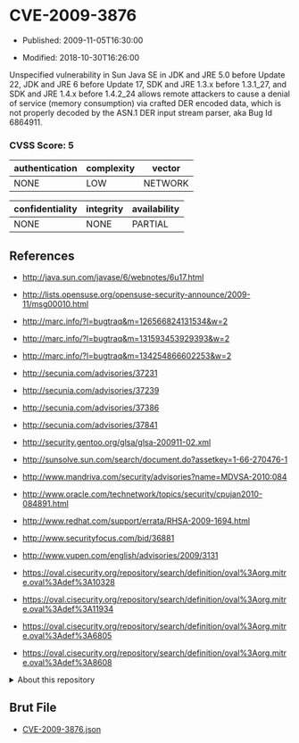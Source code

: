 # CVE-2009-3876

- Published: 2009-11-05T16:30:00

- Modified: 2018-10-30T16:26:00

Unspecified vulnerability in Sun Java SE in JDK and JRE 5.0 before Update 22, JDK and JRE 6 before Update 17, SDK and JRE 1.3.x before 1.3.1_27, and SDK and JRE 1.4.x before 1.4.2_24 allows remote attackers to cause a denial of service (memory consumption) via crafted DER encoded data, which is not properly decoded by the ASN.1 DER input stream parser, aka Bug Id 6864911.

### CVSS Score: **5**

| authentication | complexity | vector |
| --- | --- | --- |
| NONE | LOW | NETWORK |

| confidentiality | integrity | availability |
| --- | --- | --- |
| NONE | NONE | PARTIAL |

## References

* http://java.sun.com/javase/6/webnotes/6u17.html

* http://lists.opensuse.org/opensuse-security-announce/2009-11/msg00010.html

* http://marc.info/?l=bugtraq&m=126566824131534&w=2

* http://marc.info/?l=bugtraq&m=131593453929393&w=2

* http://marc.info/?l=bugtraq&m=134254866602253&w=2

* http://secunia.com/advisories/37231

* http://secunia.com/advisories/37239

* http://secunia.com/advisories/37386

* http://secunia.com/advisories/37841

* http://security.gentoo.org/glsa/glsa-200911-02.xml

* http://sunsolve.sun.com/search/document.do?assetkey=1-66-270476-1

* http://www.mandriva.com/security/advisories?name=MDVSA-2010:084

* http://www.oracle.com/technetwork/topics/security/cpujan2010-084891.html

* http://www.redhat.com/support/errata/RHSA-2009-1694.html

* http://www.securityfocus.com/bid/36881

* http://www.vupen.com/english/advisories/2009/3131

* https://oval.cisecurity.org/repository/search/definition/oval%3Aorg.mitre.oval%3Adef%3A10328

* https://oval.cisecurity.org/repository/search/definition/oval%3Aorg.mitre.oval%3Adef%3A11934

* https://oval.cisecurity.org/repository/search/definition/oval%3Aorg.mitre.oval%3Adef%3A6805

* https://oval.cisecurity.org/repository/search/definition/oval%3Aorg.mitre.oval%3Adef%3A8608

<details>
<summary>About this repository</summary> 

  This repository is part of the project [Live Hack CVE](https://github.com/Live-Hack-CVE). Main website can be found [www.live-hack.org](https://www.live-hack.org) 
  
  Made by [Sn0wAlice](https://github.com/Sn0wAlice) for the people that care about security and need to have a feed of the latest CVEs. Hope you enjoy it, don't forget to star the repo and follow me on [Twitter](https://twitter.com/Sn0wAlice) and [Github](https://github.com/Sn0wAlice). And that is my [personnal website](https://www.alice-snow.me/)

  - [Home Page](https://github.com/Live-Hack-CVE)
  - [Framework](https://github.com/Live-Hack-CVE/cve-framework)
  - [CVE database](https://github.com/Live-Hack-CVE/full_database)
  - [Changelog](https://github.com/Live-Hack-CVE/Changelog)
</details>

## Brut File

* [CVE-2009-3876.json](https://raw.githubusercontent.com/Live-Hack-CVE/full_database/main/cves/2009/CVE-2009-3876.json)

